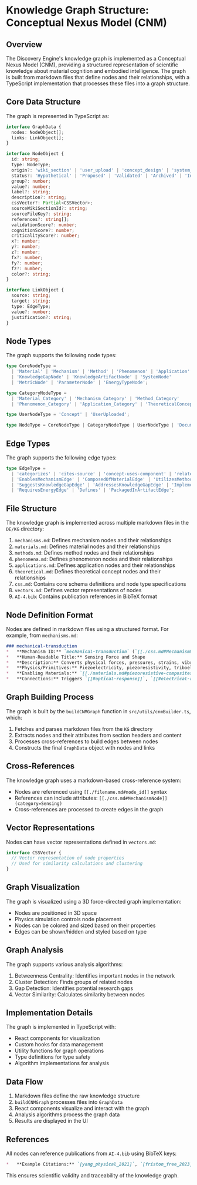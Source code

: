 # Knowledge Graph Structure: Conceptual Nexus Model (CNM)

## Overview

The Discovery Engine's knowledge graph is implemented as a Conceptual Nexus Model (CNM), providing a structured representation of scientific knowledge about material cognition and embodied intelligence. The graph is built from markdown files that define nodes and their relationships, with a TypeScript implementation that processes these files into a graph structure.

## Core Data Structure

The graph is represented in TypeScript as:

```typescript
interface GraphData {
  nodes: NodeObject[];
  links: LinkObject[];
}

interface NodeObject {
  id: string;
  type: NodeType;
  origin?: 'wiki_section' | 'user_upload' | 'concept_design' | 'system_derived';
  status?: 'Hypothetical' | 'Proposed' | 'Validated' | 'Archived' | 'Identified';
  group?: number;
  value?: number;
  label?: string;
  description?: string;
  cssVector?: Partial<CSSVector>;
  sourceWikiSectionId?: string;
  sourceFileKey?: string;
  references?: string[];
  validationScore?: number;
  cognitionScore?: number;
  criticalityScore?: number;
  x?: number;
  y?: number;
  z?: number;
  fx?: number;
  fy?: number;
  fz?: number;
  color?: string;
}

interface LinkObject {
  source: string;
  target: string;
  type: EdgeType;
  value?: number;
  justification?: string;
}
```

## Node Types

The graph supports the following node types:

```typescript
type CoreNodeType =
  | 'Material' | 'Mechanism' | 'Method' | 'Phenomenon' | 'Application' | 'TheoreticalConcept'
  | 'KnowledgeGapNode' | 'KnowledgeArtifactNode' | 'SystemNode'
  | 'MetricNode' | 'ParameterNode' | 'EnergyTypeNode';

type CategoryNodeType =
  | 'Material_Category' | 'Mechanism_Category' | 'Method_Category'
  | 'Phenomenon_Category' | 'Application_Category' | 'TheoreticalConcept_Category';

type UserNodeType = 'Concept' | 'UserUploaded';

type NodeType = CoreNodeType | CategoryNodeType | UserNodeType | 'Documentation' | `${CoreNodeType}_Overview`;
```

## Edge Types

The graph supports the following edge types:

```typescript
type EdgeType =
  | 'categorizes' | 'cites-source' | 'concept-uses-component' | 'related-to' | 'interplay'
  | 'EnablesMechanismEdge' | 'ComposedOfMaterialEdge' | 'UtilizesMethodEdge' | 'ValidatedByEdge'
  | 'SuggestsKnowledgeGapEdge' | 'AddressesKnowledgeGapEdge' | 'ImplementsMechanismEdge'
  | 'RequiresEnergyEdge' | 'Defines' | 'PackagedInArtifactEdge';
```

## File Structure

The knowledge graph is implemented across multiple markdown files in the `DE/KG` directory:

1. `mechanisms.md`: Defines mechanism nodes and their relationships
2. `materials.md`: Defines material nodes and their relationships
3. `methods.md`: Defines method nodes and their relationships
4. `phenomena.md`: Defines phenomenon nodes and their relationships
5. `applications.md`: Defines application nodes and their relationships
6. `theoretical.md`: Defines theoretical concept nodes and their relationships
7. `css.md`: Contains core schema definitions and node type specifications
8. `vectors.md`: Defines vector representations of nodes
9. `AI-4.bib`: Contains publication references in BibTeX format

## Node Definition Format

Nodes are defined in markdown files using a structured format. For example, from `mechanisms.md`:

```markdown
### mechanical-transduction
*   **Mechanism ID:** `mechanical-transduction` (`[[./css.md#MechanismNode]](category=Sensing, energy_domain=Mechanical)`)
*   **Human-Readable Title:** Sensing Force and Shape
*   **Description:** Converts physical forces, pressures, strains, vibrations, or impacts into other signal forms...
*   **Physics/Primitives:** Piezoelectricity, piezoresistivity, triboelectricity...
*   **Enabling Materials:** `[[./materials.md#piezoresistive-composites]]`...
*   **Connections:** Triggers `[[#optical-response]]`, `[[#electrical-response]]`...
```

## Graph Building Process

The graph is built by the `buildCNMGraph` function in `src/utils/cnmBuilder.ts`, which:

1. Fetches and parses markdown files from the `KG` directory
2. Extracts nodes and their attributes from section headers and content
3. Processes cross-references to build edges between nodes
4. Constructs the final `GraphData` object with nodes and links

## Cross-References

The knowledge graph uses a markdown-based cross-reference system:

- Nodes are referenced using `[[./filename.md#node_id]]` syntax
- References can include attributes: `[[./css.md#MechanismNode]](category=Sensing)`
- Cross-references are processed to create edges in the graph

## Vector Representations

Nodes can have vector representations defined in `vectors.md`:

```typescript
interface CSSVector {
  // Vector representation of node properties
  // Used for similarity calculations and clustering
}
```

## Graph Visualization

The graph is visualized using a 3D force-directed graph implementation:

- Nodes are positioned in 3D space
- Physics simulation controls node placement
- Nodes can be colored and sized based on their properties
- Edges can be shown/hidden and styled based on type

## Graph Analysis

The graph supports various analysis algorithms:

1. Betweenness Centrality: Identifies important nodes in the network
2. Cluster Detection: Finds groups of related nodes
3. Gap Detection: Identifies potential research gaps
4. Vector Similarity: Calculates similarity between nodes

## Implementation Details

The graph is implemented in TypeScript with:

- React components for visualization
- Custom hooks for data management
- Utility functions for graph operations
- Type definitions for type safety
- Algorithm implementations for analysis

## Data Flow

1. Markdown files define the raw knowledge structure
2. `buildCNMGraph` processes files into `GraphData`
3. React components visualize and interact with the graph
4. Analysis algorithms process the graph data
5. Results are displayed in the UI

## References

All nodes can reference publications from `AI-4.bib` using BibTeX keys:

```markdown
*   **Example Citations:** `[yang_physical_2021]`, `[friston_free_2023]`
```

This ensures scientific validity and traceability of the knowledge graph.
